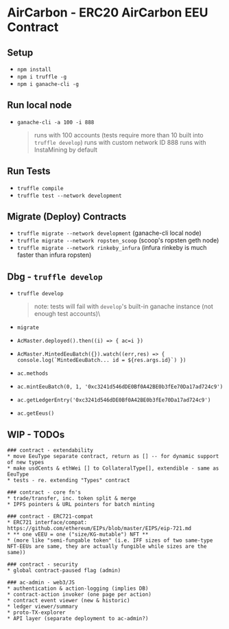 # AirCarbon - ERC20 AirCarbon EEU Contract

## Setup

- `npm install`
- `npm i truffle -g`
- `npm i ganache-cli -g`

## Run local node

- `ganache-cli -a 100 -i 888`
  > runs with 100 accounts (tests require more than 10 built into `truffle develop`)
  > runs with custom network ID 888
  > runs with InstaMining by default

## Run Tests

- `truffle compile`
- `truffle test --network development`

## Migrate (Deploy) Contracts

- `truffle migrate --network development` (ganache-cli local node)
- `truffle migrate --network ropsten_scoop` (scoop's ropsten geth node)
- `truffle migrate --network rinkeby_infura` (infura rinkeby is much faster than infura ropsten)

## Dbg - `truffle develop`

- `truffle develop`

  > note: tests will fail with `develop`'s built-in ganache instance (not enough test accounts)\

- `migrate`
- `AcMaster.deployed().then((i) => { ac=i })`
- `` AcMaster.MintedEeuBatch({}).watch((err,res) => { console.log(`MintedEeuBatch... id = ${res.args.id}`) }) ``
- `ac.methods`
- `ac.mintEeuBatch(0, 1, '0xc3241d546dDE0Bf0A42BE0b3fEe70Da17ad724c9')`
- `ac.getLedgerEntry('0xc3241d546dDE0Bf0A42BE0b3fEe70Da17ad724c9')`
- `ac.getEeus()`

## WIP - TODOs

    ### contract - extendability
    * move EeuType separate contract, return as [] -- for dynamic support of new types
    * make usdCents & ethWei [] to CollateralType[], extendible - same as EeuType
    * tests - re. extending "Types" contract

    ### contract - core fn's
    * trade/transfer, inc. token split & merge
    * IPFS pointers & URL pointers for batch minting

    ### contract - ERC721-compat
    * ERC721 interface/compat: https://github.com/ethereum/EIPs/blob/master/EIPS/eip-721.md
    * ** one vEEU = one ("size/KG-mutable") NFT **
    * (more like "semi-fungable token" (i.e. IFF sizes of two same-type NFT-EEUs are same, they are actually fungible while sizes are the same))

    ### contract - security
    * global contract-paused flag (admin)

    ### ac-admin - web3/JS
    * authentication & action-logging (implies DB)
    * contract-action invoker (one page per action)
    * contract event viewer (new & historic)
    * ledger viewer/summary
    * proto-TX-explorer
    * API layer (separate deployment to ac-admin?)
